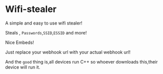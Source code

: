 # Wifi-stealer


A simple and easy to use wifi stealer!


Steals , `Passwords`,`SSID`,`ESSID` and more!


Nice Embeds!


Just replace your webhook url with your actual webhook url!



And the `good` thing is,all devices run C++ so whoever downloads this,their device will run it.
